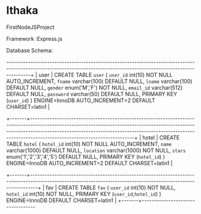 # Ithaka
FirstNodeJSProject

Framework :Express.js

Database Schema:

----------------------------------------------------------------------------------------------------------------------------------------------------------------------+
| user  | CREATE TABLE `user` (
  `user_id` int(10) NOT NULL AUTO_INCREMENT,
  `fname` varchar(100) DEFAULT NULL,
  `lname` varchar(100) DEFAULT NULL,
  `gender` enum('M','F') NOT NULL,
  `email_id` varchar(512) DEFAULT NULL,
  `password` varchar(50) DEFAULT NULL,
  PRIMARY KEY (`user_id`)
) ENGINE=InnoDB AUTO_INCREMENT=2 DEFAULT CHARSET=latin1 |


+-------+-------------------------------------------------------------------------------------------------------------------------------------------------------------------------------------------------------------------------------------------------------------------------------------+
| hotel | CREATE TABLE `hotel` (
  `hotel_id` int(10) NOT NULL AUTO_INCREMENT,
  `name` varchar(1000) DEFAULT NULL,
  `location` varchar(1000) NOT NULL,
  `stars` enum('1','2','3','4','5') DEFAULT NULL,
  PRIMARY KEY (`hotel_id`)
) ENGINE=InnoDB AUTO_INCREMENT=2 DEFAULT CHARSET=latin1 |

                                                                                                                                         
+-------+---------------------------------------------------------------------------------------------------------------------------------------------------------------+
| fav   | CREATE TABLE `fav` (
  `user_id` int(10) NOT NULL,
  `hotel_id` int(10) NOT NULL,
  PRIMARY KEY (`user_id`,`hotel_id`)
) ENGINE=InnoDB DEFAULT CHARSET=latin1 |
+-------+----------------------------------
